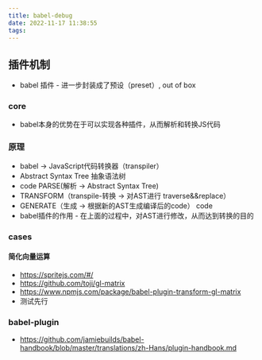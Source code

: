```yaml
---
title: babel-debug
date: 2022-11-17 11:38:55
tags:
---
```



## 插件机制

- babel 插件 - 进一步封装成了预设（preset）, out of box

### core
- babel本身的优势在于可以实现各种插件，从而解析和转换JS代码
### 原理
- babel -> JavaScript代码转换器（transpiler）
- Abstract Syntax Tree 抽象语法树
- code PARSE(解析 -> Abstract Syntax Tree)
- TRANSFORM（transpile-转换 -> 对AST进行 traverse&&replace）
- GENERATE（生成 -> 根据新的AST生成编译后的code） code
- babel插件的作用 - 在上面的过程中，对AST进行修改，从而达到转换的目的

### cases

#### 简化向量运算
- https://spritejs.com/#/
- https://github.com/toji/gl-matrix
- https://www.npmjs.com/package/babel-plugin-transform-gl-matrix
- 测试先行

### babel-plugin
- https://github.com/jamiebuilds/babel-handbook/blob/master/translations/zh-Hans/plugin-handbook.md